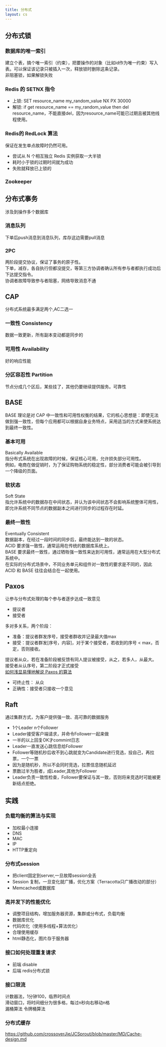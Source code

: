 ```yaml
---
title: 分布式
layout: cs
---
```


## 分布式锁  

### 数据库的唯一索引  
建立个表，搞个唯一索引（约束），把要操作的对象（比如id作为唯一约束）写入表。可以保证该记录只被插入一次，释放锁时删除这条记录。  
非阻塞锁，如果解锁失败  

### Redis 的 SETNX 指令  
- 上锁: SET resource_name my_random_value NX PX 30000  
- 解锁: if get resource_name == my_random_value then del resource_name，不能直接del，因为resource_name可能已过期且被其他线程使用。  

### Redis的 RedLock 算法    
保证在发生单点故障时仍然可用。  

- 尝试从 N 个相互独立 Redis 实例获取一大半锁  
- 耗时小于锁的过期时间就为成功  
- 失败就释放已上锁的  

### Zookeeper  


## 分布式事务  
涉及到操作多个数据库  

### 消息队列  
下单后push消息到消息队列，库存这边需要pull消息  

### 2PC  
两阶段提交协议，保证了事务的原子性。  
下单，减存，各自执行但都没提交，等第三方协调者确认所有参与者都执行成功后下达提交指令。  
协调者故障导致参与者阻塞，网络导致消息不通  

## CAP  
分布式系统最多满足两个,AC二选一  

### 一致性 Consistency  
数据一致更新，所有副本变动都是同步的  

### 可用性 Availability   
好的响应性能  

### 分区容忍性 Partition  
节点分成几个区后，某些挂了，其他仍要继续提供服务。可靠性  

## BASE  
BASE 理论是对 CAP 中一致性和可用性权衡的结果，它的核心思想是：即使无法做到强一致性，但每个应用都可以根据自身业务特点，采用适当的方式来使系统达到最终一致性。  

### 基本可用  
Basically Available  
指分布式系统在出现故障的时候，保证核心可用，允许损失部分可用性。  
例如，电商在做促销时，为了保证购物系统的稳定性，部分消费者可能会被引导到一个降级的页面。  

### 软状态  
Soft State  
指允许系统中的数据存在中间状态，并认为该中间状态不会影响系统整体可用性，即允许系统不同节点的数据副本之间进行同步的过程存在时延。  

### 最终一致性  
Eventually Consistent  
数据副本，在经过一段时间的同步后，最终能达到一致的状态。  
ACID 要求强一致性，通常运用在传统的数据库系统上。  
BASE 要求最终一致性，通过牺牲强一致性来达到可用性，通常运用在大型分布式系统中。  
在实际的分布式场景中，不同业务单元和组件对一致性的要求是不同的，因此 ACID 和 BASE 往往会结合在一起使用。  

## Paxos  
让参与分布式处理的每个参与者逐步达成一致意见  

- 提议者  
- 接受者  

多对多关系，两个阶段： 

- 准备：提议者群发序号，接受者群收并记录最大值max  
- 接受：提议者群发[序号，内容]，对于某个接受者，若收到的序号 < max，否定，否则接收。 

提议者从众，若在准备阶段被反馈有同人提议被接受，从之，若多人，从最大。  
接受者从认序号，第二阶段才正式接受  
[如何浅显易懂地解说 Paxos 的算法](https://www.zhihu.com/question/19787937)   

- 可终止性： 从众  
- 正确性：接受者只接收一个意见  

## Raft  
通过集群方式，为客户提供强一致、高可靠的数据服务  

- 1个Leader n个Follower  
- Leader接受客户端请求，并命令Follower一起来做  
- 一半的以上回复OK才commint日志  
- Leader一直发送心跳信息给Follower  
- Follower等随机秒后收不到心跳就变为Candidate进行竞选，投自己，再拉票，一个一票  
- 因为是随机秒，所以不会同时竞选，拉票信息随机延迟  
- 票数过半为胜者，成Leader,其他为Follower  
- Leader负责一致性检查，Follower要保证与其一致，否则将来竞选时可能被更新结点拒绝。  

## 实践    

### 负载均衡的算法与实现  
- 加权最小连接  
- DNS   
- MAC  
- IP  
- HTTP重定向  

### 分布式session  
- 把client固定到server,一旦故障session全丢  
- Session 复制，一旦变化就广播，优化方案（Terracotta只广播改动的部分）  
- Memcached或数据库  

### 高并发下的性能优化  
- 调整项目结构，增加服务器资源，集群或分布式，负载均衡  
- 数据库优化  
- 代码优化（使用多线程+算法优化）  
- 合理使用缓存  
- html静态化，图片存于服务器  

### 接口如何处理重复请求  
- 前端 disable  
- 后端 redis分布式锁  

### 接口限流  
计数器法，1分钟100，临界时间点  
滑动窗口，将时间细分为很多格，每过n秒向右移动n格  
漏桶算法 
令牌桶算法  


### 分布式缓存  
https://github.com/crossoverJie/JCSprout/blob/master/MD/Cache-design.md  
